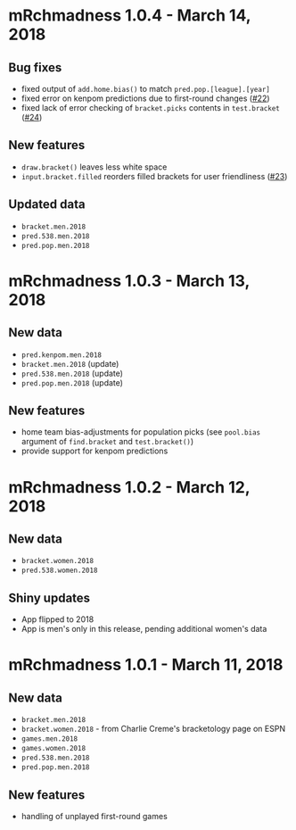 # mRchmadness 1.0.4 - March 14, 2018

## Bug fixes
* fixed output of `add.home.bias()` to match `pred.pop.[league].[year]`
* fixed error on kenpom predictions due to first-round changes ([#22](https://github.com/elishayer/mRchmadness/issues/22))
* fixed lack of error checking of `bracket.picks` contents in `test.bracket` ([#24](https://github.com/elishayer/mRchmadness/issues/24))

## New features
* `draw.bracket()` leaves less white space
* `input.bracket.filled` reorders filled brackets for user friendliness ([#23](https://github.com/elishayer/mRchmadness/issues/23))

## Updated data
* `bracket.men.2018`
* `pred.538.men.2018`
* `pred.pop.men.2018`

# mRchmadness 1.0.3 - March 13, 2018

## New data
* `pred.kenpom.men.2018`
* `bracket.men.2018` (update)
* `pred.538.men.2018` (update)
* `pred.pop.men.2018` (update)

## New features
* home team bias-adjustments for population picks
  (see `pool.bias` argument of `find.bracket` and `test.bracket()`)
* provide support for kenpom predictions

# mRchmadness 1.0.2 - March 12, 2018

## New data
* `bracket.women.2018`
* `pred.538.women.2018`

## Shiny updates
* App flipped to 2018
* App is men's only in this release, pending additional women's data

# mRchmadness 1.0.1 - March 11, 2018

## New data
* `bracket.men.2018`
* `bracket.women.2018` - from Charlie Creme's bracketology page on ESPN
* `games.men.2018`
* `games.women.2018`
* `pred.538.men.2018`
* `pred.pop.men.2018`

## New features
* handling of unplayed first-round games
